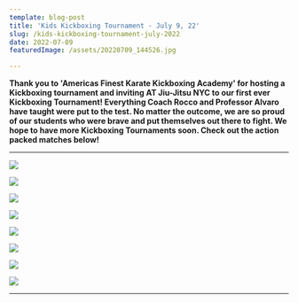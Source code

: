 ```yaml
---
template: blog-post
title: 'Kids Kickboxing Tournament - July 9, 22'
slug: /kids-kickboxing-tournament-july-2022
date: 2022-07-09
featuredImage: /assets/20220709_144526.jpg

---
```


**Thank you to 'Americas Finest Karate Kickboxing Academy' for hosting a Kickboxing tournament and inviting AT Jiu-Jitsu NYC to our first ever Kickboxing Tournament! Everything Coach Rocco and Professor Alvaro have taught were put to the test. No matter the outcome, we are so proud of our students who were brave and put themselves out there to fight. We hope to have more Kickboxing Tournaments soon. Check out the action packed matches below!**

- - -

![](/img/whatsapp-image-2022-07-11-at-4.38.30-pm.jpeg)

![](/img/whatsapp-image-2022-07-11-at-4.38.29-pm.jpeg)

![](/img/whatsapp-image-2022-07-11-at-4.38.23-pm.jpeg)

![](/img/whatsapp-image-2022-07-11-at-4.46.05-pm.jpeg)

![](/img/whatsapp-image-2022-07-09-at-2.29.19-pm.jpeg)

![](/img/whatsapp-image-2022-07-11-at-4.38.27-pm.jpeg)

![](/img/whatsapp-image-2022-07-11-at-4.38.22-pm.jpeg)

![](/img/whatsapp-image-2022-07-11-at-4.38.21-pm.jpeg)

- - -
